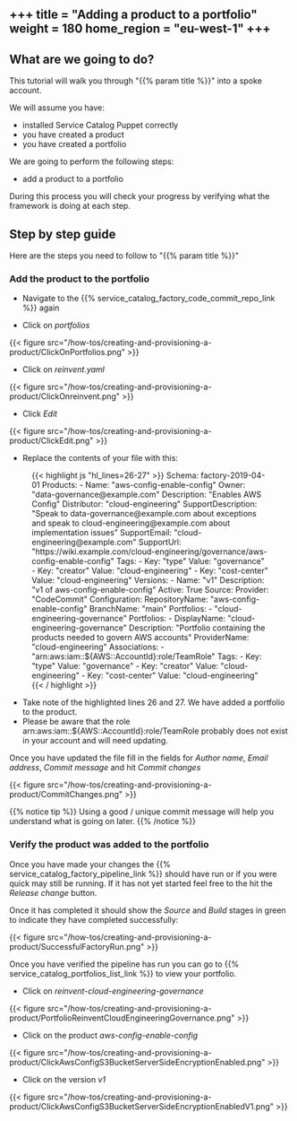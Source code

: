 +++
title = "Adding a product to a portfolio"
weight = 180
home_region = "eu-west-1"
+++
---

## What are we going to do?

This tutorial will walk you through "{{% param title %}}" into a spoke account.

We will assume you have:
 
 - installed Service Catalog Puppet correctly
 - you have created a product
 - you have created a portfolio

We are going to perform the following steps:

- add a product to a portfolio

During this process you will check your progress by verifying what the framework is doing at each step.

## Step by step guide

Here are the steps you need to follow to "{{% param title %}}"

### Add the product to the portfolio

- Navigate to the {{% service_catalog_factory_code_commit_repo_link %}} again

- Click on *portfolios*

{{< figure src="/how-tos/creating-and-provisioning-a-product/ClickOnPortfolios.png" >}}

- Click on *reinvent.yaml*

{{< figure src="/how-tos/creating-and-provisioning-a-product/ClickOnreinvent.png" >}}

- Click *Edit*

{{< figure src="/how-tos/creating-and-provisioning-a-product/ClickEdit.png" >}}

- Replace the contents of your file with this:

 <figure>
  {{< highlight js "hl_lines=26-27" >}}
Schema: factory-2019-04-01
Products:
  - Name: "aws-config-enable-config"
    Owner: "data-governance@example.com"
    Description: "Enables AWS Config"
    Distributor: "cloud-engineering"
    SupportDescription: "Speak to data-governance@example.com about exceptions and speak to cloud-engineering@example.com about implementation issues"
    SupportEmail: "cloud-engineering@example.com"
    SupportUrl: "https://wiki.example.com/cloud-engineering/governance/aws-config-enable-config"
    Tags:
      - Key: "type"
        Value: "governance"
      - Key: "creator"
        Value: "cloud-engineering"
      - Key: "cost-center"
        Value: "cloud-engineering"
    Versions:
      - Name: "v1"
        Description: "v1 of aws-config-enable-config"
        Active: True
        Source:
          Provider: "CodeCommit"
          Configuration:
            RepositoryName: "aws-config-enable-config"
            BranchName: "main"
    Portfolios:
      - "cloud-engineering-governance"
Portfolios:
  - DisplayName: "cloud-engineering-governance"
    Description: "Portfolio containing the products needed to govern AWS accounts"
    ProviderName: "cloud-engineering"
    Associations:
      - "arn:aws:iam::${AWS::AccountId}:role/TeamRole"
    Tags:
      - Key: "type"
        Value: "governance"
      - Key: "creator"
        Value: "cloud-engineering"
      - Key: "cost-center"
        Value: "cloud-engineering"  
  {{< / highlight >}}
 </figure>


- Take note of the highlighted lines 26 and 27.  We have added a portfolio to the product.
- Please be aware that the role arn:aws:iam::${AWS::AccountId}:role/TeamRole probably does not exist in your account and will need updating.

Once you have updated the file fill in the fields for *Author name*, *Email address*, *Commit message* and hit 
*Commit changes*

{{< figure src="/how-tos/creating-and-provisioning-a-product/CommitChanges.png" >}}

{{% notice tip %}}
Using a good / unique commit message will help you understand what is going on later.
{{% /notice %}}

### Verify the product was added to the portfolio

Once you have made your changes the {{% service_catalog_factory_pipeline_link %}} should have run or if you were quick 
may still be running.  If it has not yet started feel free to the hit the *Release change* button.

Once it has completed it should show the *Source* and *Build* stages in green to indicate they have completed 
successfully:

{{< figure src="/how-tos/creating-and-provisioning-a-product/SuccessfulFactoryRun.png" >}}

Once you have verified the pipeline has run you can go to {{% service_catalog_portfolios_list_link %}} to view your
portfolio.

- Click on *reinvent-cloud-engineering-governance*

{{< figure src="/how-tos/creating-and-provisioning-a-product/PortfolioReinventCloudEngineeringGovernance.png" >}}


- Click on the product *aws-config-enable-config*

{{< figure src="/how-tos/creating-and-provisioning-a-product/ClickAwsConfigS3BucketServerSideEncryptionEnabled.png" >}}

- Click on the version *v1*

{{< figure src="/how-tos/creating-and-provisioning-a-product/ClickAwsConfigS3BucketServerSideEncryptionEnabledV1.png" >}}
